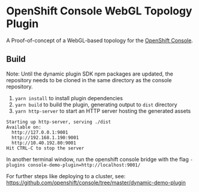 # OpenShift Console WebGL Topology Plugin

A Proof-of-concept of a WebGL-based topology for the [OpenShift Console](https://github.com/openshift/console).

## Build

Note: Until the dynamic plugin SDK npm packages are updated, the repository needs to be cloned in the same directory as the console repository.
1. `yarn install` to install plugin dependencies
2. `yarn build` to build the plugin, generating output to `dist` directory
3. `yarn http-server` to start an HTTP server hosting the generated assets

```
Starting up http-server, serving ./dist
Available on:
  http://127.0.0.1:9001
  http://192.168.1.190:9001
  http://10.40.192.80:9001
Hit CTRL-C to stop the server
```

In another terminal window, run the openshift console bridge with the flag `-plugins console-demo-plugin=http://localhost:9001/`

For further steps like deploying to a cluster, see: https://github.com/openshift/console/tree/master/dynamic-demo-plugin
